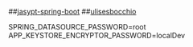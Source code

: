 ##[jasypt-spring-boot](https://github.com/ulisesbocchio/jasypt-spring-boot-samples/tree/master/jasypt-spring-boot-demo-db-h2/src/main/java/demo)
##[ulisesbocchio](https://github.com/ulisesbocchio/jasypt-spring-boot-samples)

SPRING_DATASOURCE_PASSWORD=root
APP_KEYSTORE_ENCRYPTOR_PASSWORD=localDev
